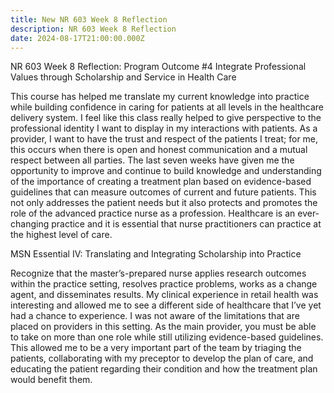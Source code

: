 ```yaml
---
title: New NR 603 Week 8 Reflection
description: NR 603 Week 8 Reflection
date: 2024-08-17T21:00:00.000Z
---
```


NR 603 Week 8 Reflection: Program Outcome #4 Integrate Professional Values through Scholarship and Service in Health Care

This course has helped me translate my current knowledge into practice while building confidence in caring for patients at all levels in the healthcare delivery system. I feel like this class really helped to give perspective to the professional identity I want to display in my interactions with patients. As a provider, I want to have the trust and respect of the patients I treat; for me, this occurs when there is open and honest communication and a mutual respect between all parties. The last seven weeks have given me the opportunity to improve and continue to build knowledge and understanding of the importance of creating a treatment plan based on evidence-based guidelines that can measure outcomes of current and future patients. This not only addresses the patient needs but it also protects and promotes the role of the advanced practice nurse as a profession. Healthcare is an ever-changing practice and it is essential that nurse practitioners can practice at the highest level of care.

MSN Essential IV: Translating and Integrating Scholarship into Practice

Recognize that the master’s-prepared nurse applies research outcomes within the practice setting, resolves practice problems, works as a change agent, and disseminates results. My clinical experience in retail health was interesting and allowed me to see a different side of healthcare that I’ve yet had a chance to experience. I was not aware of the limitations that are placed on providers in this setting. As the main provider, you must be able to take on more than one role while still utilizing evidence-based guidelines. This allowed me to be a very important part of the team by triaging the patients, collaborating with my preceptor to develop the plan of care, and educating the patient regarding their condition and how the treatment plan would benefit them.
